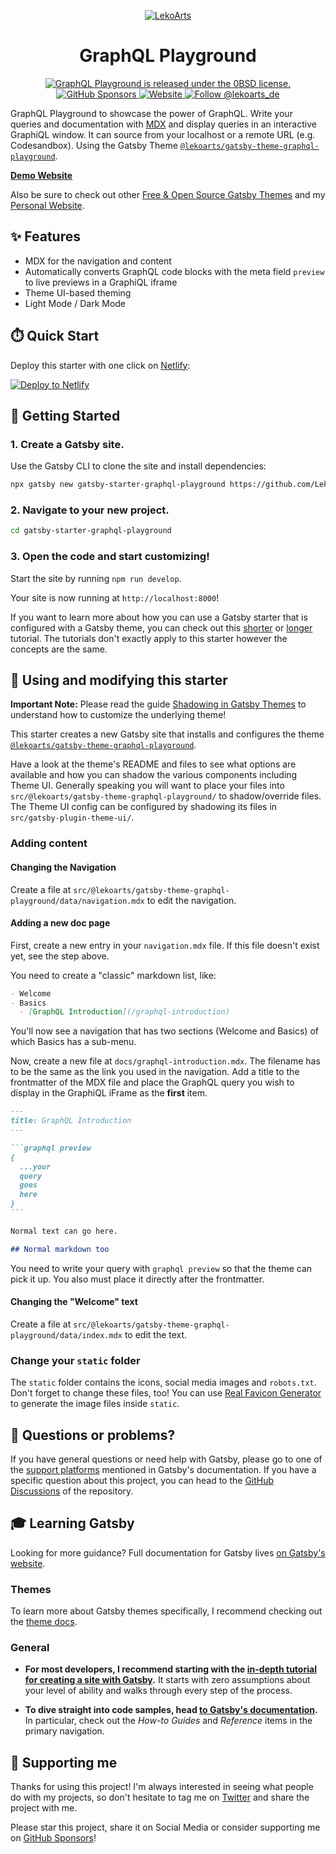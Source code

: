 <p align="center">
  <a href="https://graphql-playground.lekoarts.de">
    <img alt="LekoArts" src="https://img.lekoarts.de/gatsby/gatsby-site-illustration.png" />
  </a>
</p>
<h1 align="center">
  GraphQL Playground
</h1>

<p align="center">
  <a href="https://github.com/LekoArts/gatsby-starter-graphql-playground/blob/master/LICENSE">
    <img src="https://img.shields.io/badge/license-0BSD-blue.svg" alt="GraphQL Playground is released under the 0BSD license." />
  </a>
  <a href="https://github.com/sponsors/LekoArts">
    <img alt="GitHub Sponsors" src="https://img.shields.io/github/sponsors/LekoArts">
  </a>
  <a href="https://www.lekoarts.de?utm_source=graphql-playground&utm_medium=Starter">
    <img alt="Website" src="https://img.shields.io/badge/-website-blue">
  </a>
  <a href="https://twitter.com/intent/follow?screen_name=lekoarts_de">
    <img src="https://img.shields.io/twitter/follow/lekoarts_de.svg?label=Follow%20@lekoarts_de" alt="Follow @lekoarts_de" />
  </a>
</p>

GraphQL Playground to showcase the power of GraphQL. Write your queries and documentation with [MDX](https://mdxjs.com/) and display queries in an interactive GraphiQL window. It can source from your localhost or a remote URL (e.g. Codesandbox). Using the Gatsby Theme [`@lekoarts/gatsby-theme-graphql-playground`](https://github.com/LekoArts/gatsby-themes/tree/main/themes/gatsby-theme-graphql-playground).

[**Demo Website**](https://gatsby-starter-graphql-playground.netlify.app)

Also be sure to check out other [Free & Open Source Gatsby Themes](https://themes.lekoarts.de) and my [Personal Website](https://www.lekoarts.de?utm_source=graphql-playground&utm_medium=Starter).

## ✨ Features

- MDX for the navigation and content
- Automatically converts GraphQL code blocks with the meta field `preview` to live previews in a GraphiQL iframe
- Theme UI-based theming
- Light Mode / Dark Mode

## ⏱️ Quick Start

Deploy this starter with one click on [Netlify](https://app.netlify.com/signup):

[<img src="https://www.netlify.com/img/deploy/button.svg" alt="Deploy to Netlify" />](https://app.netlify.com/start/deploy?repository=https://github.com/LekoArts/gatsby-starter-graphql-playground)

## 🚀 Getting Started

### 1. **Create a Gatsby site.**

Use the Gatsby CLI to clone the site and install dependencies:

```sh
npx gatsby new gatsby-starter-graphql-playground https://github.com/LekoArts/gatsby-starter-graphql-playground
```

### 2. **Navigate to your new project.**

```sh
cd gatsby-starter-graphql-playground
```

### 3. **Open the code and start customizing!**

Start the site by running `npm run develop`.

Your site is now running at `http://localhost:8000`!

If you want to learn more about how you can use a Gatsby starter that is configured with a Gatsby theme, you can check out this [shorter](https://www.gatsbyjs.com/docs/how-to/plugins-and-themes/using-a-gatsby-theme/) or [longer](https://www.gatsbyjs.com/tutorial/using-a-theme/) tutorial. The tutorials don't exactly apply to this starter however the concepts are the same.

## 📝 Using and modifying this starter

**Important Note:** Please read the guide [Shadowing in Gatsby Themes](https://www.gatsbyjs.com/docs/how-to/plugins-and-themes/shadowing/) to understand how to customize the underlying theme!

This starter creates a new Gatsby site that installs and configures the theme [`@lekoarts/gatsby-theme-graphql-playground`](https://github.com/LekoArts/gatsby-themes/tree/main/themes/gatsby-theme-graphql-playground).

Have a look at the theme's README and files to see what options are available and how you can shadow the various components including Theme UI. Generally speaking you will want to place your files into `src/@lekoarts/gatsby-theme-graphql-playground/` to shadow/override files. The Theme UI config can be configured by shadowing its files in `src/gatsby-plugin-theme-ui/`.

### Adding content

#### Changing the Navigation

Create a file at `src/@lekoarts/gatsby-theme-graphql-playground/data/navigation.mdx` to edit the navigation.

#### Adding a new doc page

First, create a new entry in your `navigation.mdx` file. If this file doesn't exist yet, see the step above.

You need to create a "classic" markdown list, like:

```markdown
- Welcome
- Basics
  - [GraphQL Introduction](/graphql-introduction)
```

You'll now see a navigation that has two sections (Welcome and Basics) of which Basics has a sub-menu.

Now, create a new file at `docs/graphql-introduction.mdx`. The filename has to be the same as the link you used in the navigation.
Add a title to the frontmatter of the MDX file and place the GraphQL query you wish to display in the GraphiQL iFrame as the **first** item.

````markdown
---
title: GraphQL Introduction
---

```graphql preview
{
  ...your
  query
  goes
  here
}
```

Normal text can go here.

## Normal markdown too
````

You need to write your query with `graphql preview` so that the theme can pick it up. You also must place it directly after the frontmatter.

#### Changing the "Welcome" text

Create a file at `src/@lekoarts/gatsby-theme-graphql-playground/data/index.mdx` to edit the text.

### Change your `static` folder

The `static` folder contains the icons, social media images and `robots.txt`. Don't forget to change these files, too! You can use [Real Favicon Generator](https://realfavicongenerator.net/) to generate the image files inside `static`.

## 🤔 Questions or problems?

If you have general questions or need help with Gatsby, please go to one of the [support platforms](https://www.gatsbyjs.com/contributing/community/#where-to-get-support) mentioned in Gatsby's documentation. If you have a specific question about this project, you can head to the [GitHub Discussions](https://github.com/LekoArts/gatsby-themes/discussions) of the repository.

## 🎓 Learning Gatsby

Looking for more guidance? Full documentation for Gatsby lives [on Gatsby's website](https://www.gatsbyjs.com/).

### Themes

To learn more about Gatsby themes specifically, I recommend checking out the [theme docs](https://www.gatsbyjs.com/docs/themes/).

### General

- **For most developers, I recommend starting with the [in-depth tutorial for creating a site with Gatsby](https://www.gatsbyjs.com/docs/tutorial/).** It starts with zero assumptions about your level of ability and walks through every step of the process.

- **To dive straight into code samples, head [to Gatsby's documentation](https://www.gatsbyjs.com/docs/).** In particular, check out the _How-to Guides_ and _Reference_ items in the primary navigation.

## 🌟 Supporting me

Thanks for using this project! I'm always interested in seeing what people do with my projects, so don't hesitate to tag me on [Twitter](https://twitter.com/lekoarts_de) and share the project with me.

Please star this project, share it on Social Media or consider supporting me on [GitHub Sponsors](https://github.com/sponsors/LekoArts)!
